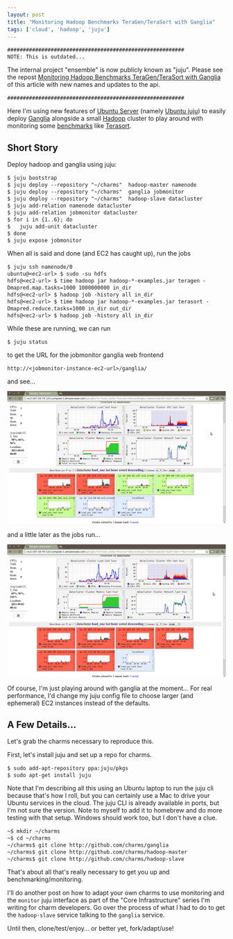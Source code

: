 ```yaml
---
layout: post
title: "Monitoring Hadoop Benchmarks TeraGen/TeraSort with Ganglia"
tags: ['cloud', 'hadoop', 'juju']
---
```


    #########################################################
    NOTE: This is outdated... 

The internal project "ensemble" is now publicly known as "juju".
Please see the repost [Monitoring Hadoop Benchmarks TeraGen/TeraSort with Ganglia](http://markmims.com/cloud/2011/11/08/terasort-ganglia.html)
of this article with new names and updates to the api.

    #########################################################


Here I'm using new features of
[Ubuntu Server](http://www.ubuntu.com/business/server/overview) 
(namely [Ubuntu juju](http://juju.ubuntu.com))
to easily deploy
[Ganglia](http://ganglia.sourceforge.net)
alongside
a small [Hadoop](http://hadoop.apache.org) cluster
to play around with monitoring some
[benchmarks](http://sortbenchmark.org/)
like
[Terasort](http://www.michael-noll.com/blog/2011/04/09/benchmarking-and-stress-testing-an-hadoop-cluster-with-terasort-testdfsio-nnbench-mrbench/).

## Short Story

Deploy hadoop and ganglia using juju:

    $ juju bootstrap
    $ juju deploy --repository "~/charms"  hadoop-master namenode
    $ juju deploy --repository "~/charms"  ganglia jobmonitor
    $ juju deploy --repository "~/charms"  hadoop-slave datacluster
    $ juju add-relation namenode datacluster
    $ juju add-relation jobmonitor datacluster
    $ for i in {1..6}; do
    $   juju add-unit datacluster
    $ done
    $ juju expose jobmonitor

When all is said and done (and EC2 has caught up),
run the jobs

    $ juju ssh namenode/0
    ubuntu@<ec2-url> $ sudo -su hdfs
    hdfs@<ec2-url> $ time hadoop jar hadoop-*-examples.jar teragen -Dmapred.map.tasks=1000 1000000000 in_dir
    hdfs@<ec2-url> $ hadoop job -history all in_dir
    hdfs@<ec2-url> $ time hadoop jar hadoop-*-examples.jar terasort -Dmapred.reduce.tasks=1000 in_dir out_dir
    hdfs@<ec2-url> $ hadoop job -history all in_dir

While these are running, we can run

    $ juju status

to get the URL for the jobmonitor ganglia web frontend

    http://<jobmonitor-instance-ec2-url>/ganglia/

and see...

<a href="/images/terasort-ganglia-1.png">
<img src="/images/terasort-ganglia-1.png" width="720px" />
</a>

and a little later as the jobs run...

<a href="/images/terasort-ganglia-2.png">
<img src="/images/terasort-ganglia-2.png" width="720px" />
</a>

Of course, I'm just playing around with ganglia at the moment...
For real performance, I'd change my juju config file
to choose larger (and ephemeral) EC2 instances instead of
the defaults.


## A Few Details...

Let's grab the charms necessary to reproduce this.

First, let's install juju and set up a repo for charms.

    $ sudo add-apt-repository ppa:juju/pkgs
    $ sudo apt-get install juju

Note that I'm describing all this using an Ubuntu laptop to run
the juju cli because that's how I roll, but you can certainly
use a Mac to drive your Ubuntu services in the cloud.
The juju CLI is already available in ports, but I'm not sure
the version.  Note to myself to add it to homebrew and do more
testing with that setup.
Windows should work too, but I don't have a clue.

    ~$ mkdir ~/charms
    ~$ cd ~/charms
    ~/charms$ git clone http://github.com/charms/ganglia
    ~/charms$ git clone http://github.com/charms/hadoop-master
    ~/charms$ git clone http://github.com/charms/hadoop-slave


That's about all that's really necessary to get you up and
benchmarking/monitoring.

I'll do another post on how to adapt your own charms to use monitoring
and the `monitor` juju interface as part of the "Core Infrastructure"
series I'm writing for charm developers.  Go over the process of
what I had to do to get the `hadoop-slave` service talking to the
`ganglia` service.

Until then, clone/test/enjoy... or better yet, fork/adapt/use!

